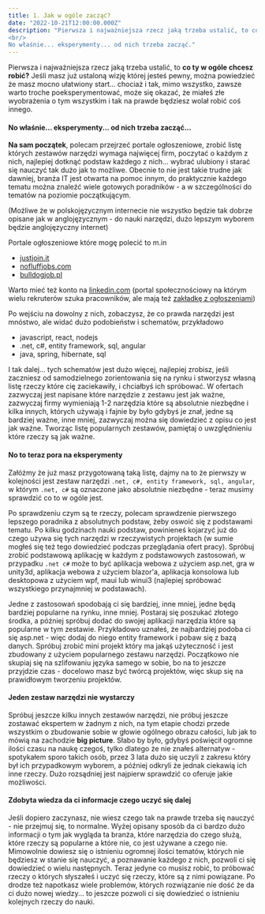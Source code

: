 ```yaml
---
title: 1. Jak w ogóle zacząć?
date: "2022-10-21T12:00:00.000Z"
description: "Pierwsza i najważniejsza rzecz jaką trzeba ustalić, to co ty w ogóle chcesz robić? Jeśli masz już ustaloną wizję której jesteś pewny, można powiedzieć że masz mocno ułatwiony start... chociaż i tak, mimo wszystko, zawsze warto troche poeksperymentować, może się okazać, że miałeś złe wyobrażenia o tym wszystkim i tak na prawde będziesz wolał robić coś innego.
<br/>
No właśnie... eksperymenty... od nich trzeba zacząć."
---
```


Pierwsza i najważniejsza rzecz jaką trzeba ustalić, to **co ty w ogóle chcesz robić?** Jeśli masz już ustaloną wizję której jesteś pewny, można powiedzieć że masz mocno ułatwiony start... chociaż i tak, mimo wszystko, zawsze warto troche poeksperymentować, może się okazać, że miałeś złe wyobrażenia o tym wszystkim i tak na prawde będziesz wolał robić coś innego.

#### No właśnie... eksperymenty... od nich trzeba zacząć...

**Na sam początek**, polecam przejrzeć portale ogłoszeniowe, zrobić listę których zestawów narzędzi wymaga najwięcej firm, poczytać o każdym z nich, najlepiej dotknąć podstaw każdego z nich... wybrać ulubiony i starać się nauczyć tak dużo jak to możliwe. Obecnie to nie jest takie trudne jak dawniej, branża IT jest otwarta na pomoc innym, do praktycznie każdego tematu można znaleźć wiele gotowych poradników - a w szczególności do tematów na poziomie początkującym.

(Możliwe że w polskojęzycznym internecie nie wszystko będzie tak dobrze opisane jak w anglojęzycznym - do nauki narzędzi, dużo lepszym wyborem będzie anglojęzyczny internet)

Portale ogłoszeniowe które mogę polecić to m.in

- <a target="_blank" rel="noreferrer" href="https://justjoin.it/">justjoin.it</a>
- <a target="_blank" rel="noreferrer" href="https://nofluffjobs.com/">nofluffjobs.com</a>
- <a target="_blank" rel="noreferrer" href="https://bulldogjob.pl/">bulldogjob.pl</a>

Warto mieć też konto na <a target="_blank" rel="noreferrer" href="https://www.linkedin.com/">linkedin.com</a> (portal społecznościowy na którym wielu rekruterów szuka pracowników, ale mają też <a target="_blank" rel="noreferrer" href="https://www.linkedin.com/jobs/">zakładkę z ogłoszeniami</a>)

Po wejściu na dowolny z nich, zobaczysz, że co prawda narzędzi jest mnóstwo, ale widać dużo podobieństw i schematów, przykładowo

- javascript, react, nodejs
- .net, c#, entity framework, sql, angular
- java, spring, hibernate, sql

I tak dalej... tych schematów jest dużo więcej, najlepiej zrobisz, jeśli zaczniesz od samodzielnego zorientowania się na rynku i stworzysz własną listę rzeczy które cię zaciekawiły, i chciałbyś ich spróbować. W ofertach zazwyczaj jest napisane które narzędzie z zestawu jest jak ważne, zazwyczaj firmy wymieniają 1-2 narzędzia które są absolutnie niezbędne i kilka innych, których używają i fajnie by było gdybyś je znał, jedne są bardziej ważne, inne mniej, zazwyczaj można się dowiedzieć z opisu co jest jak ważne. Tworząc listę popularnych zestawów, pamiętaj o uwzględnieniu które rzeczy są jak ważne.

#### No to teraz pora na eksperymenty

Załóżmy że już masz przygotowaną taką listę, dajmy na to że pierwszy w kolejności jest zestaw narzędzi `.net, c#, entity framework, sql, angular`, w którym `.net, c#` są oznaczone jako absolutnie niezbędne - teraz musimy sprawdzić co to w ogóle jest.

Po sprawdzeniu czym są te rzeczy, polecam sprawdzenie pierwszego lepszego poradnika z absolutnych podstaw, żeby oswoić się z podstawami tematu. Po kilku godzinach nauki podstaw, powinieneś kojarzyć już do czego używa się tych narzędzi w rzeczywistych projektach (w sumie mogłeś się też tego dowiedzieć podczas przeglądania ofert pracy). Spróbuj zrobić podstawową aplikację w każdym z podstawowych zastosowań, w przypadku `.net c#` może to być aplikacja webowa z użyciem asp.net, gra w unity3d, aplikacja webowa z użyciem blazor'a, aplikacja konsolowa lub desktopowa z użyciem wpf, maui lub winui3 (najlepiej spróbować wszystkiego przynajmniej w podstawach).

Jedne z zastosowań spodobają ci się bardziej, inne mniej, jedne będą bardziej popularne na rynku, inne mniej. Postaraj się poszukać złotego środka, a później spróbuj dodać do swojej aplikacji narzędzia które są popularne w tym zestawie. Przykładowo uznałeś, że najbardziej podoba ci się asp.net - więc dodaj do niego entity framework i pobaw się z bazą danych. Spróbuj zrobić mini projekt który ma jakąś użyteczność i jest zbudowany z użyciem popularnego zestawu narzędzi. Początkowo nie skupiaj się na szlifowaniu języka samego w sobie, bo na to jeszcze przyjdzie czas - docelowo masz być twórcą projektów, więc skup się na prawidłowym tworzeniu projektów.

#### Jeden zestaw narzędzi nie wystarczy

Spróbuj jeszcze kilku innych zestawów narzędzi, nie próbuj jeszcze zostawać ekspertem w żadnym z nich, na tym etapie chodzi przede wszystkim o zbudowanie sobie w głowie ogólnego obrazu całości, lub jak to mówią na zachodzie **big picture**. Słabo by było, gdybyś poświęcił ogromne ilości czasu na naukę czegoś, tylko dlatego że nie znałeś alternatyw - spotykałem sporo takich osób, przez 3 lata dużo się uczyli z zakresu który był ich przypadkowym wyborem, a później odkryli że jednak ciekawią ich inne rzeczy. Dużo rozsądniej jest najpierw sprawdzić co oferuje jakie możliwości.

#### Zdobyta wiedza da ci informacje czego uczyć się dalej

Jeśli dopiero zaczynasz, nie wiesz czego tak na prawde trzeba się nauczyć - nie przejmuj się, to normalne. Wyżej opisany sposób da ci bardzo dużo informacji o tym jak wygląda ta branża, które narzędzia do czego służą, które rzeczy są popularne a które nie, co jest używane a czego nie. Mimowolnie dowiesz się o istnieniu ogromnej ilości tematów, których nie będziesz w stanie się nauczyć, a poznawanie każdego z nich, pozwoli ci się dowiedzieć o wielu następnych. Teraz jedyne co musisz robić, to próbować rzeczy o których słyszałeś i uczyć się rzeczy, które są z nimi powiązane. Po drodze też napotkasz wiele problemów, których rozwiązanie nie dość że da ci dużo nowej wiedzy... to jeszcze pozwoli ci się dowiedzieć o istnieniu kolejnych rzeczy do nauki.
